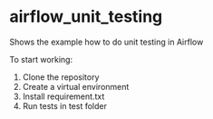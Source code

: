 # airflow_unit_testing
Shows the example how to do unit testing in Airflow 

To start working:

1. Clone the repository
2. Create a virtual environment
3. Install requirement.txt
4. Run tests in test folder